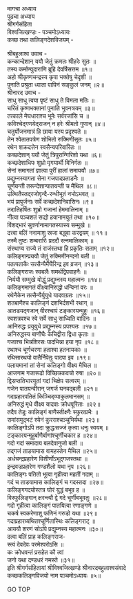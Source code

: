 मागचा अध्याय  
पुढचा अध्याय  
श्रीगर्गसंहिता  
विश्वजित्खण्डः - पञ्चमोऽध्यायः  
कच्छ तथा कलिङ्गदेशविजयम् -  
  
श्रीबहुलाश्व उवाच -  
कन्कान्देशान् ययौ जेतुं क्रमतः श्रीहरेः सुतः ॥  
तस्य कर्माण्युदाराणि ब्रूहि देवर्षिसत्तम ॥१॥  
अहो श्रीकृष्णचन्द्रस्य कृपा भक्तेषु चेदृशी ॥  
पुनाति प्रश्रुता ध्याता पापिनं सङ्कुलं जनम् ॥२॥  
श्रीनारद उवाच -  
साधु साधु त्वया पृष्टं साधु ते विमला मतिः ॥  
चरितं कृष्णभक्तानां पुनाति भुवनत्रयम् ॥३॥  
तत्काले मेघधाराश्च भूमेः सर्वरजांसि च ॥  
कविश्चेद्‌गणयेद्‌राजन् न हरेः श्रीमतो गुणान् ॥४॥  
चतुर्योजनमात्रं हि छाया यस्य प्रदृश्यते ॥  
तेन श्वेतातपत्रेण शोभितो रुक्मिणीसुतः ॥५॥  
रथेन शक्रदत्तेन स्वसैन्यपरिवारितः ॥  
कच्छदेशान् ययौ जेतुं त्रिपुरान्गिरिशो यथा ॥६॥  
कच्छदेशाधिपः शुभ्रो मृगयार्थी विनिर्गतः ॥  
सेनां समागतां ज्ञात्वा पुरीं हालां समाययौ ॥७॥  
प्रद्युम्नस्यागता सेना गजपादप्रताडनैः ॥  
चूर्णयन्ती तरून्देशान्पातयन्ती च मैथिल ॥८॥  
उत्थितैस्तद्‌रजोवृन्दै-रन्धीभूतं नभोऽभवत् ॥  
भयं प्रापुर्जनाः सर्वे कच्छदेशनिवासिनः ॥९॥  
तदातिहर्षितः शुभ्रो गजानां हेममालिनाम् ॥  
नीत्वा पञ्चशतं सद्यो हयानामयुतं तथा ॥१०॥  
विंशद्‌भारं सुवर्णानामागतस्यास्य सम्मुखे ॥  
दत्त्वा बलिं ननामाशु स्रजा बद्ध्वा करद्वयम् ॥ ११॥  
तस्मै तुष्टः शम्बरारिः प्रददौ रत्नमालिकाम् ॥  
संस्थाप्य राज्ये तं राजंस्तथा हि प्रकृतिः सताम् ॥१२॥  
कलिङ्गान्प्रययौ जेतुं रुक्मिणीनन्दनो बली ॥  
पतत्पताकैः सत्सैन्यैर्मेघैरिन्द्र इव व्रजन् ॥१३॥  
कलिङ्गराजः स्वबलैः समर्थद्विपवाहनैः ॥  
निर्ययौ सम्मुखे योद्धुं प्रद्युम्नस्य महात्मनः ॥१४॥  
कलिङ्गमागतं वीक्ष्यानिरुद्धो धन्विनां वरः ॥  
रथेनैकेन तत्सैन्यैर्युयुधे यादवाग्रतः ॥१५॥  
शतबाणैश्च कालिङ्गं दशभिर्दशभी रथान् ॥  
आतडयद्‌गजान् वीरश्चापं टङ्कारयन्मुहुः ॥१६॥  
स्वशत्रवश्च स्वे सर्वे साधु साध्विति वादिनः ॥  
आनिरुद्धः प्रयुयुधे प्रद्युम्नस्य प्रपश्यतः ॥१७॥  
अनिरुद्धस्य बाणौघैः केचिद्वीरा द्विधा कृताः ॥  
गजाश्च भिन्नशिरसः पादभिन्ना हया नृप ॥१८॥  
रथाश्च चूर्णचरणा हताश्वा हतनायकाः ॥  
रथिसारथयो वातैर्निपेतुः पादपा इव ॥१९॥  
पलायमानां तां सेनां कलिङ्गो वीक्ष्य मैथिल ॥  
आजगाम गजारूढो विच्छिन्नकवचो रुषा ॥२०॥  
द्विसप्ततिभारयुतां गदां चिक्षेप सत्वरम् ॥  
गजेन पातयन्वीरान् जगर्ज घनवद्बली ॥२१॥  
गदाप्रहारपतितं किञ्चिद्‌व्याकुलमानसम् ॥  
अनिरुद्धं मृधे वीक्ष्य यादवाः क्रोधपूरिताः ॥२२॥  
तदैव तेडुः कालिङ्गं बाणैस्तीक्ष्णैः स्फुरत्प्रभैः ॥  
समांसमुद्भटं श्येनं कुरराश्चञ्चुभिर्यथा ॥२३॥  
कालिङ्गोऽपि तदा क्रुद्धःसज्जं कृत्वा धनुः स्वयम् ॥  
टङ्कारयन्मुहुर्बाणैर्बाणांश्चूर्णीचकार ह ॥२४॥  
गदो गदां समादाय बलदेवानुजो बली ॥  
तद्‌गजं ताडयामास वामहस्तेन मैथिल ॥२५॥  
अर्धचन्द्रप्रहारेण विशीर्णोऽभूद्‌गजस्तथा ॥  
इन्द्रवज्रप्रहारेण गण्डशैलो यथा नृप ॥२६॥  
कालिङ्गः पतितो भूत्वा गृहीत्वा महतीं गदाम् ॥  
गदं च ताडयामास कालिङ्गं च गदस्तदा ॥२७॥  
कलिङ्गगदयोस्तत्र घोरं युद्धं बभूव ह ॥  
विस्फुलिङ्गान् क्षरन्त्यौ द्वे गदे चूर्णीबभूवतुः ॥२८॥  
गदो गृहीत्वा कालिङ्गं पातयित्वा रणाङ्गणे ॥  
चकर्ष स्वकरेणाशु फणिनं गरुडो यथा ॥२९॥  
गदाप्रहारव्यथितश्चूर्णितास्थिः कलिङ्गराट् ॥  
आययौ शरणं सोऽपि प्रद्युम्नस्य महात्मनः ॥३०॥  
दत्वा बलिं प्राह कलिङ्गराज-  
     स्त्वं देवदेवः परमेश्वरोऽसि ॥  
कः क्रोधवन्तं प्रसहेत कौ त्वां  
     जनो यथा दण्डधरं नमस्ते ॥३१॥  
इति श्रीगर्गसंहितायां श्रीविश्वजित्खण्डे श्रीनारदबहुलाश्वसंवादे  
कच्छकलिङ्गविजयो नाम पञ्चमोऽध्यायः ॥५॥  
  
GO TOP

